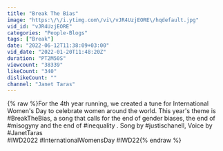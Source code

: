 ```yaml
---
title: "Break The Bias"
image: "https:\/\/i.ytimg.com\/vi\/vJR4UzjEORE\/hqdefault.jpg"
vid_id: "vJR4UzjEORE"
categories: "People-Blogs"
tags: ["Break"]
date: "2022-06-12T11:38:09+03:00"
vid_date: "2022-01-20T11:48:20Z"
duration: "PT2M50S"
viewcount: "38339"
likeCount: "340"
dislikeCount: ""
channel: "Janet Taras"
---
```

{% raw %}For the 4th year running, we created a tune for International Women's Day to celebrate women around the world.  This year's theme is #BreakTheBias, a song that calls for the end of gender biases, the end of #misogyny and the end of #inequality .  Song by #justischanell, Voice by #JanetTaras<br />#IWD2022 #InternationalWomensDay #IWD22{% endraw %}
